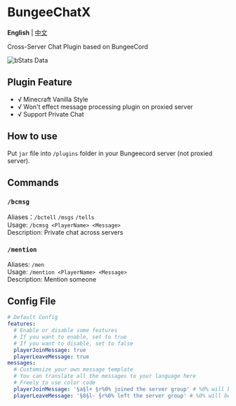 # BungeeChatX

**English** | [中文](https://github.com/HJFunnyMinecraft/BungeeChatX/blob/main/README_ZH.md)

Cross-Server Chat Plugin based on BungeeCord

![bStats Data](https://bstats.org/signatures/bungeecord/bungeechatx.svg)

## Plugin Feature

- √ Minecraft Vanilla Style
- √ Won't effect message processing plugin on proxied server
- √ Support Private Chat

## How to use

Put `jar` file into `/plugins` folder in your Bungeecord server (not proxied server).

## Commands

### `/bcmsg`

Aliases：`/bctell` `/msgs` `/tells`\
Usage: `/bcmsg <PlayerName> <Message>`\
Description: Private chat across servers

### `/mention`

Aliases: `/men`\
Usage: `/mention <PlayerName> <Message>`\
Description: Mention someone

## Config File

```yaml
# Default Config
features:
  # Enable or disable some features
  # If you want to enable, set to true
  # If you want to disable, set to false
  playerJoinMessage: true
  playerLeaveMessage: true
messages:
  # Customsize your own message template
  # You can translate all the messages to your language here
  # Freely to use color code
  playerJoinMessage: '§a§l+ §r%0% joined the server group' # %0% will be replaced by player's name
  playerLeaveMessage: '§8§l- §r%0% left the server group' # %0% will be replaced by player's name  